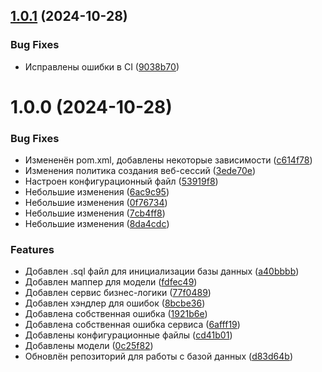 ## [1.0.1](https://github.com/h0riz4n/java-todo-list/compare/v1.0.0...v1.0.1) (2024-10-28)


### Bug Fixes

* Исправлены ошибки в CI ([9038b70](https://github.com/h0riz4n/java-todo-list/commit/9038b70a96f7d604bc3dbf40c6e290e71aa46994))

# 1.0.0 (2024-10-28)


### Bug Fixes

* Измененён pom.xml, добавлены некоторые зависимости ([c614f78](https://github.com/h0riz4n/java-todo-list/commit/c614f788410ba9fe24880b7e76e55d33bd3001be))
* Изменения политика создания веб-сессий ([3ede70e](https://github.com/h0riz4n/java-todo-list/commit/3ede70ef11ea752c60f468b0f3c689ea82226688))
* Настроен конфигурационный файл ([53919f8](https://github.com/h0riz4n/java-todo-list/commit/53919f8f9133d6076867696f63c7e9983e1c40b9))
* Небольшие изменения ([6ac9c95](https://github.com/h0riz4n/java-todo-list/commit/6ac9c950aa683f92c78125c452f4ec08a14f81c6))
* Небольшие изменения ([0f76734](https://github.com/h0riz4n/java-todo-list/commit/0f76734c56c1cf0a759d2eac898d01fcb732434e))
* Небольшие изменения ([7cb4ff8](https://github.com/h0riz4n/java-todo-list/commit/7cb4ff825c8f62f84b820a1d7b5919ab60d70b18))
* Небольшие изменения ([8da4cdc](https://github.com/h0riz4n/java-todo-list/commit/8da4cdcec90a9e9405a71dbb86e9df4a54c556d4))


### Features

* Добавлен .sql файл для инициализации базы данных ([a40bbbb](https://github.com/h0riz4n/java-todo-list/commit/a40bbbb8c9cbeadf31280cbe1f1c3d06634fc547))
* Добавлен маппер для модели ([fdfec49](https://github.com/h0riz4n/java-todo-list/commit/fdfec49a79b73804c4f632bb9ea7b6f92d4e1e20))
* Добавлен сервис бизнес-логики ([77f0489](https://github.com/h0riz4n/java-todo-list/commit/77f0489ea55a265ecc304fc172ad63994f39bbd3))
* Добавлен хэндлер для ошибок ([8bcbe36](https://github.com/h0riz4n/java-todo-list/commit/8bcbe36dd92469799cb06043666fce9b8e55ff73))
* Добавлена собственная ошибка ([1921b6e](https://github.com/h0riz4n/java-todo-list/commit/1921b6e7db3732d1eb3081edb32f3036d972a59b))
* Добавлена собственная ошибка сервиса ([6afff19](https://github.com/h0riz4n/java-todo-list/commit/6afff195291664c31dcada3b61aa4edd6e430db6))
* Добавлены конфигурационные файлы ([cd41b01](https://github.com/h0riz4n/java-todo-list/commit/cd41b01fbc364c53e0dc3a3e5641555da5f99866))
* Добавлены модели ([0c25f82](https://github.com/h0riz4n/java-todo-list/commit/0c25f8229bcada8d26103eb5b80ae6a6e990ce7b))
* Обновлён репозиторий для работы с базой данных ([d83d64b](https://github.com/h0riz4n/java-todo-list/commit/d83d64b799b198c95fd4f30d07044f7d24106667))
